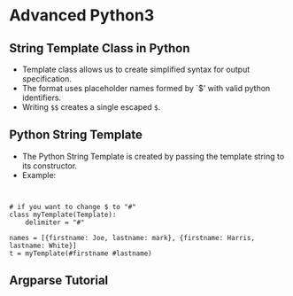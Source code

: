 # Advanced Python3

## String Template Class in Python

- Template class allows us to create simplified syntax for output specification.
- The format uses placeholder names formed by `$' with valid python identifiers.
- Writing `$$` creates a single escaped `$`.

## Python String Template

- The Python String Template is created by passing the template string to its constructor.
- Example:

```from string import Template


# if you want to change $ to "#"
class myTemplate(Template):
	delimiter = "#"

names = [{firstname: Joe, lastname: mark}, {firstname: Harris, lastname: White}]
t = myTemplate(#firstname #lastname)

```

## Argparse Tutorial
